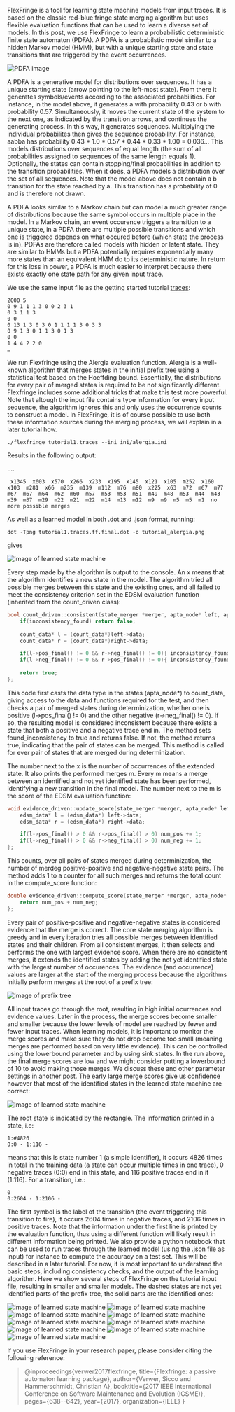 
FlexFringe is a tool for learning state machine models from input traces. It is based on the classic red-blue fringe state merging algorithm but uses flexible evaluation functions that can be used to learn a diverse set of models. In this post, we use FlexFringe to learn a probabilistic deterministic finite state automaton (PDFA). A PDFA is a probabilstic model similar to a hidden Markov model (HMM), but with a unique starting state and state transitions that are triggered by the event occurrences.

![PDFA image](img/pdfa_img.png)

A PDFA is a generative model for distributions over sequences. It has a unique starting state (arrow pointing to the left-most state). From there it generates symbols/events according to the associated probabilities. For instance, in the model above, it generates a with probability 0.43 or b with probability 0.57. Simultaneously, it moves the current state of the system to the next one, as indicated by the transition arrows, and continues the generating process. In this way, it generates sequences. Multiplying the individual probabilites then gives the sequence probability. For instance, aabba has probability 0.43 * 1.0 * 0.57 * 0.44 * 0.33 * 1.00 = 0.036... This models distributions over sequences of equal length (the sum of all probabilities assigned to sequences of the same length equals 1). Optionally, the states can contain stopping/final probabilities in addition to the transition probabilities. When it does, a PDFA models a distribution over the set of all sequences. Note that the model above does not contain a b transition for the state reached by a. This transition has a probability of 0 and is therefore not drawn.

A PDFA looks similar to a Markov chain but can model a much greater range of distributions because the same symbol occurs in multiple place in the model. In a Markov chain, an event occurence triggers a transition to a unique state, in a PDFA there are multiple possible transitions and which one is triggered depends on what occured before (which state the process is in). PDFAs are therefore called models with hidden or latent state. They are similar to HMMs but a PDFA potentially requires exponentially many more states than an equivalent HMM do to its deterministic nature. In return for this loss in power, a PDFA is much easier to interpret because there exists exactly one state path for any given input trace.

We use the same input file as the getting started tutorial [traces](models/tutorial1.traces "traces"):

```
2000 5
0 9 1 1 1 3 0 0 2 3 1
0 3 1 1 3
0 0
0 13 1 3 0 3 0 1 1 1 1 3 0 3 3
0 9 1 3 0 1 1 3 0 1 3
0 0
1 4 4 2 2 0
…
```

We run Flexfringe using the Alergia evaluation function. Alergia is a well-known algorithm that merges states in the initial prefix tree using a statistical test based on the Hoeffding bound. Essentially, the distributions for every pair of merged states is required to be not significantly different. Flexfringe includes some additional tricks that make this test more powerful. Note that altough the input file contains type information for every input sequence, the algorithm ignores this and only uses the occurrence counts to construct a model. In FlexFringe, it is of course possible to use both these information sources during the merging process, we will explain in a later tutorial how.

```
./flexfringe tutorial1.traces --ini ini/alergia.ini
```

Results in the following output:

....

```
 x1345  x603  x570  x266  x233  x195  x145  x121  x105  m252  x160  x103  m281  x66  m235  m139  m112  m76  m80  x225  x63  m72  m67  m77  m67  m67  m64  m62  m60  m57  m53  m53  m51  m49  m48  m53  m44  m43  m39  m37  m29  m22  m21  m22  m14  m13  m12  m9  m9  m5  m5  m1  no more possible merges
```

As well as a learned model in both .dot and .json format, running:

```
dot -Tpng tutorial1.traces.ff.final.dot -o tutorial_alergia.png
```
gives

![image of learned state machine](models/tutorial_alergia.png)





Every step made by the algorithm is output to the console. An x means that the algorithm identifies a new state in the model. The algorithm tried all possible merges between this state and the existing ones, and all failed to meet the consistency criterion set in the EDSM evaluation function (inherited from the count_driven class):

```c++
bool count_driven::consistent(state_merger *merger, apta_node* left, apta_node* right){
    if(inconsistency_found) return false;
  
    count_data* l = (count_data*)left->data;
    count_data* r = (count_data*)right->data;

    if(l->pos_final() != 0 && r->neg_final() != 0){ inconsistency_found = true; return false; }
    if(l->neg_final() != 0 && r->pos_final() != 0){ inconsistency_found = true; return false; }
    
    return true;
};
```

This code first casts the data type in the states (apta_node*) to count_data, giving access to the data and functions required for the test, and then checks a pair of merged states during determinization, whether one is positive (l->pos_final() != 0) and the other negative (r->neg_final() != 0). If so, the resulting model is considered inconsistent because there exists a state that both a positive and a negative trace end in. The method sets found_inconsistency to true and returns false. If not, the method returns true, indicating that the pair of states can be merged. This method is called for ever pair of states that are merged during determinization.

The number next to the x is the number of occurrences of the extended state. It also prints the performed merges m. Every m means a merge between an identified and not yet identified state has been performed, identifying a new transition in the final model. The number next to the m is the score of the EDSM evaluation function:

```c++
void evidence_driven::update_score(state_merger *merger, apta_node* left, apta_node* right){
    edsm_data* l = (edsm_data*) left->data;
    edsm_data* r = (edsm_data*) right->data;

    if(l->pos_final() > 0 && r->pos_final() > 0) num_pos += 1;
    if(l->neg_final() > 0 && r->neg_final() > 0) num_neg += 1;
};
```

This counts, over all pairs of states merged during determinization, the number of merdeg positive-positive and negative-negative state pairs. The method adds 1 to a counter for all such merges and returns the total count in the compute_score function:

```c++
double evidence_driven::compute_score(state_merger *merger, apta_node* left, apta_node* right){
    return num_pos + num_neg;
};
```

Every pair of positive-positive and negative-negative states is considered evidence that the merge is correct. The core state merging algorithm is greedy and in every iteration tries all possible merges between identified states and their children. From all consistent merges, it then selects and performs the one with largest evidence score. When there are no consistent merges, it extends the identified states by adding the not yet identified state with the largest number of occurences. The evidence (and occurrence) values are larger at the start of the merging process because the algorithms initially perform merges at the root of a prefix tree:

![image of prefix tree](models/tutorial1-1.png)

All input traces go through the root, resulting in high initial ocurrences and evidence values. Later in the process, the merge scores become smaller and smaller because the lower levels of model are reached by fewer and fewer input traces. When learning models, it is important to monitor the merge scores and make sure they do not drop become too small (meaning merges are performed based on very little evidence). This can be controlled using the lowerbound parameter and by using sink states. In the run above, the final merge scores are low and we might consider putting a lowerbound of 10 to avoid making those merges. We discuss these and other parameter settings in another post. The early large merge scores give us confidence however that most of the identified states in the learned state machine are correct:

![image of learned state machine](models/tutorial1.png)

The root state is indicated by the rectangle. The information printed in a state, i.e:

```
1:#4826
0:0 - 1:116 -
```

means that this is state number 1 (a simple identifier), it occurs 4826 times in total in the training data (a state can occur multiple times in one trace), 0 negative traces (0:0) end in this state, and 116 positive traces end in it (1:116). For a transition, i.e.:

```
0
0:2604 - 1:2106 -
```

The first symbol is the label of the transition (the event triggering this transition to fire), it occurs 2604 times in negative traces, and 2106 times in positive traces. Note that the information under the first line is printed by the evaluation function, thus using a different function will likely result in different information being printed. We also provide a python notebook that can be used to run traces through the learned model (using the .json file as input) for instance to compute the accuracy on a test set. This will be described in a later tutorial. For now, it is most important to understand the basic steps, including consistency checks, and the output of the learning algorithm. Here we show several steps of FlexFringe on the tutorial input file, resulting in smaller and smaller models. The dashed states are not yet identified parts of the prefix tree, the solid parts are the identified ones:

![image of learned state machine](models/tutorial1-2.png)
![image of learned state machine](models/tutorial1-3.png)
![image of learned state machine](models/tutorial1-4.png)
![image of learned state machine](models/tutorial1-5.png)
![image of learned state machine](models/tutorial1-6.png)
![image of learned state machine](models/tutorial1-7.png)
![image of learned state machine](models/tutorial1-8.png)
![image of learned state machine](models/tutorial1-9.png)
![image of learned state machine](models/tutorial1-10.png)

If you use FlexFringe in your research paper, please consider citing the following reference:

> @inproceedings{verwer2017flexfringe,
>  title={Flexfringe: a passive automaton learning package},
>  author={Verwer, Sicco and Hammerschmidt, Christian A},
>  booktitle={2017 IEEE International Conference on Software Maintenance and Evolution (ICSME)},
>  pages={638--642},
>  year={2017},
>  organization={IEEE}
>}



